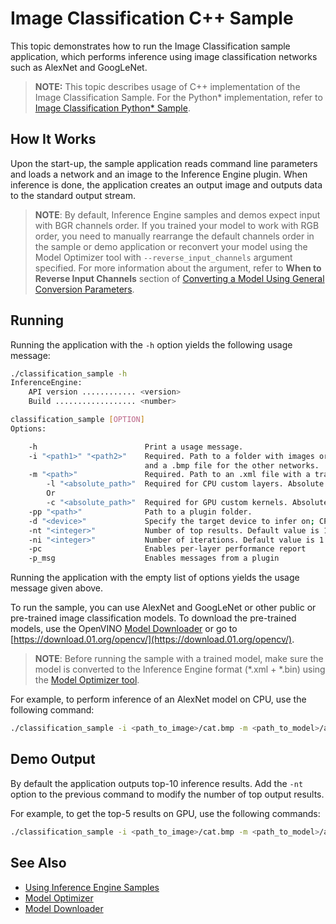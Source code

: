 # Image Classification C++ Sample

This topic demonstrates how to run the Image Classification sample application, which performs
inference using image classification networks such as AlexNet and GoogLeNet.

> **NOTE:** This topic describes usage of C++ implementation of the Image Classification Sample. For the Python* implementation, refer to [Image Classification Python* Sample](./inference-engine/ie_bridges/python/sample/classification_sample/README.md).

## How It Works

Upon the start-up, the sample application reads command line parameters and loads a network and an image to the Inference
Engine plugin. When inference is done, the application creates an
output image and outputs data to the standard output stream.

> **NOTE**: By default, Inference Engine samples and demos expect input with BGR channels order. If you trained your model to work with RGB order, you need to manually rearrange the default channels order in the sample or demo application or reconvert your model using the Model Optimizer tool with `--reverse_input_channels` argument specified. For more information about the argument, refer to **When to Reverse Input Channels** section of [Converting a Model Using General Conversion Parameters](./docs/MO_DG/prepare_model/convert_model/Converting_Model_General.md).

## Running
Running the application with the `-h` option yields the following usage message:
```sh
./classification_sample -h
InferenceEngine:
    API version ............ <version>
    Build .................. <number>

classification_sample [OPTION]
Options:

    -h                        Print a usage message.
    -i "<path1>" "<path2>"    Required. Path to a folder with images or path to an image files: a .ubyte file for LeNet
                              and a .bmp file for the other networks.
    -m "<path>"               Required. Path to an .xml file with a trained model.
        -l "<absolute_path>"  Required for CPU custom layers. Absolute path to a shared library with the kernels implementations.
        Or
        -c "<absolute_path>"  Required for GPU custom kernels. Absolute path to the .xml file with the kernels descriptions.
    -pp "<path>"              Path to a plugin folder.
    -d "<device>"             Specify the target device to infer on; CPU, GPU, FPGA, HDDL or MYRIAD is acceptable. Sample will look for a suitable plugin for device specified
    -nt "<integer>"           Number of top results. Default value is 10
    -ni "<integer>"           Number of iterations. Default value is 1
    -pc                       Enables per-layer performance report
    -p_msg                    Enables messages from a plugin

```

Running the application with the empty list of options yields the usage message given above.

To run the sample, you can use AlexNet and GoogLeNet or other public or pre-trained image classification models. To download the pre-trained models, use the OpenVINO [Model Downloader](https://github.com/opencv/open_model_zoo/tree/2018/model_downloader) or go to [https://download.01.org/opencv/](https://download.01.org/opencv/).

> **NOTE**: Before running the sample with a trained model, make sure the model is converted to the Inference Engine format (\*.xml + \*.bin) using the [Model Optimizer tool](./docs/MO_DG/Deep_Learning_Model_Optimizer_DevGuide.md).

For example, to perform inference of an AlexNet model on CPU, use the following command:

```sh
./classification_sample -i <path_to_image>/cat.bmp -m <path_to_model>/alexnet_fp32.xml
```

## Demo Output

By default the application outputs top-10 inference results.
Add the `-nt` option to the previous command to modify the number of top output results.

For example, to get the top-5 results on GPU, use the following commands:
```sh
./classification_sample -i <path_to_image>/cat.bmp -m <path_to_model>/alexnet_fp32.xml -nt 5 -d GPU
```

## See Also
* [Using Inference Engine Samples](./docs/IE_DG/Samples_Overview.md)
* [Model Optimizer](./docs/MO_DG/Deep_Learning_Model_Optimizer_DevGuide.md)
* [Model Downloader](https://github.com/opencv/open_model_zoo/tree/2018/model_downloader)
